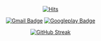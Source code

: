 <!--### Hi there 👋-->

<div align=center>

[![Hits](https://hits.seeyoufarm.com/api/count/incr/badge.svg?url=https%3A%2F%2Fgithub.com%2Fwoojin01&count_bg=%2379C83D&title_bg=%23555555&icon=&icon_color=%23E7E7E7&title=hits&edge_flat=false)](https://hits.seeyoufarm.com)
	
<!--뱃지들-->
[![Gmail Badge](https://img.shields.io/badge/Gmail-d14836?style=flat-square&logo=Gmail&logoColor=white&link=mailto:rihoCode@gmail.com)](mailto:rihoCode@gmail.com) 
[![Googleplay Badge](https://img.shields.io/badge/Pomo(포모도로)-fb1327?style=flat-square&logo=GooglePlay&logoColor=white&link=https://play.google.com/store/apps/details?id=com.tistory.toonflix2)](https://play.google.com/store/apps/details?id=com.tistory.toonflix2) 

</div>
<div align=center>

[![GitHub Streak](https://github-readme-streak-stats.herokuapp.com/?user=woojin01&theme=swift)](https://git.io/streak-stats)
<!-- ![Top Langs](https://github-readme-stats.vercel.app/api/top-langs/?username=woojin01&layout=compact&theme=swift) -->

</div>

<!--
**woojin01/woojin01** is a ✨ _special_ ✨ repository because its `README.md` (this file) appears on your GitHub profile.

Here are some ideas to get you started:

- 🔭 I’m currently working on ...
- 🌱 I’m currently learning ...
- 👯 I’m looking to collaborate on ...
- 🤔 I’m looking for help with ...
- 💬 Ask me about ...
- 📫 How to reach me: ...
- 😄 Pronouns: ...
- ⚡ Fun fact: ...
-->
